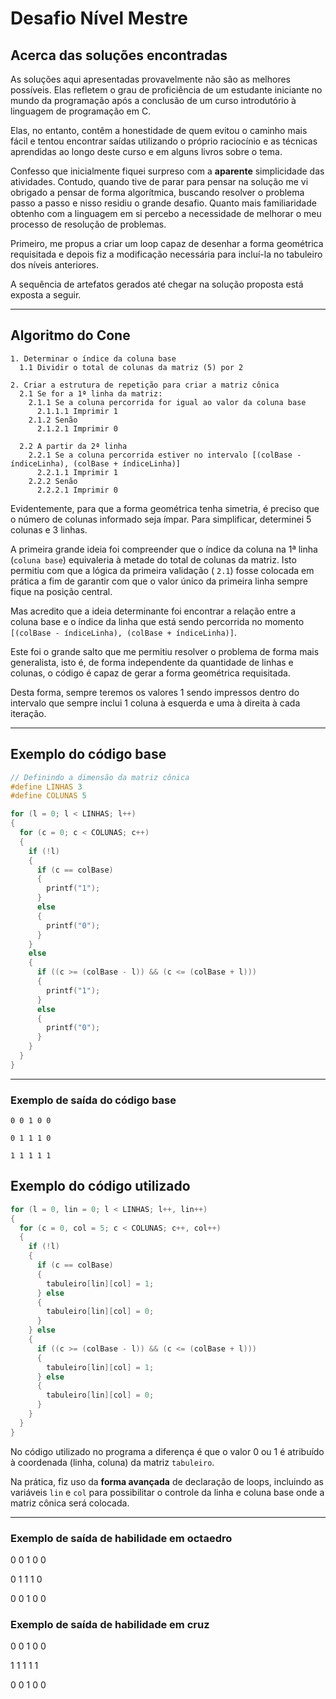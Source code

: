 # Desafio Nível Mestre

## Acerca das soluções encontradas

As soluções aqui apresentadas provavelmente não são as melhores possíveis. Elas refletem o grau de proficiência de um estudante iniciante no mundo da programação após a conclusão de um curso introdutório à linguagem de programação em C.

Elas, no entanto, contêm a honestidade de quem evitou o caminho mais fácil e tentou encontrar saídas utilizando o próprio raciocínio e as técnicas aprendidas ao longo deste curso e em alguns livros sobre o tema.

Confesso que inicialmente fiquei surpreso com a **aparente** simplicidade das atividades. Contudo, quando tive de parar para pensar na solução me vi obrigado a pensar de forma algorítmica, buscando resolver o problema passo a passo e nisso residiu o grande desafio. Quanto mais familiaridade obtenho com a linguagem em si percebo a necessidade de melhorar o meu processo de resolução de problemas.

Primeiro, me propus a criar um loop capaz de desenhar a forma geométrica requisitada e depois fiz a modificação necessária para incluí-la no tabuleiro dos níveis anteriores.

A sequência de artefatos gerados até chegar na solução proposta está exposta a seguir.

---

## Algoritmo do Cone

```Plain Text
1. Determinar o índice da coluna base
  1.1 Dividir o total de colunas da matriz (5) por 2

2. Criar a estrutura de repetição para criar a matriz cônica
  2.1 Se for a 1ª linha da matriz:
    2.1.1 Se a coluna percorrida for igual ao valor da coluna base
      2.1.1.1 Imprimir 1
    2.1.2 Senão
      2.1.2.1 Imprimir 0

  2.2 A partir da 2ª linha
    2.2.1 Se a coluna percorrida estiver no intervalo [(colBase - índiceLinha), (colBase + índiceLinha)]
      2.2.1.1 Imprimir 1
    2.2.2 Senão
      2.2.2.1 Imprimir 0
```

Evidentemente, para que a forma geométrica tenha simetria, é preciso que o número de colunas informado seja ímpar. Para simplificar, determinei 5 colunas e 3 linhas.

A primeira grande ideia foi compreender que o índice da coluna na 1ª linha (`coluna base`) equivaleria à metade do total de colunas da matriz. Isto permitiu com que a lógica da primeira validação ( `2.1`) fosse colocada em prática a fim de garantir com que o valor único da primeira linha sempre fique na posição central.

Mas acredito que a ideia determinante foi encontrar a relação entre a coluna base e o índice da linha que está sendo percorrida no momento `[(colBase - índiceLinha), (colBase + índiceLinha)]`.

Este foi o grande salto que me permitiu resolver o problema de forma mais generalista, isto é, de forma independente da quantidade de linhas e colunas, o código é capaz de gerar a forma geométrica requisitada.

Desta forma, sempre teremos os valores 1 sendo impressos dentro do intervalo que sempre inclui 1 coluna à esquerda e uma à direita à cada iteração.

---

## Exemplo do código base

```C
// Definindo a dimensão da matriz cônica
#define LINHAS 3
#define COLUNAS 5

for (l = 0; l < LINHAS; l++)
{
  for (c = 0; c < COLUNAS; c++)
  {
    if (!l)
    {
      if (c == colBase)
      {
        printf("1");
      }
      else
      {
        printf("0");
      }
    }
    else
    {
      if ((c >= (colBase - l)) && (c <= (colBase + l)))
      {
        printf("1");
      }
      else
      {
        printf("0");
      }
    }
  }
}
```

---

### Exemplo de saída do código base

```Plain Text
0 0 1 0 0

0 1 1 1 0

1 1 1 1 1
```

## Exemplo do código utilizado

```C
for (l = 0, lin = 0; l < LINHAS; l++, lin++)
{
  for (c = 0, col = 5; c < COLUNAS; c++, col++)
  {
    if (!l)
    {
      if (c == colBase)
      {
        tabuleiro[lin][col] = 1;
      } else
      {
        tabuleiro[lin][col] = 0;
      }                
    } else
    {
      if ((c >= (colBase - l)) && (c <= (colBase + l)))
      {
        tabuleiro[lin][col] = 1;
      } else
      {
        tabuleiro[lin][col] = 0;
      }                
    }            
  }
}
```

No código utilizado no programa a diferença é que o valor 0 ou 1 é atribuído à coordenada (linha, coluna) da matriz `tabuleiro`.

Na prática, fiz uso da **forma avançada** de declaração de loops, incluindo as variáveis `lin` e `col` para possibilitar o controle da linha e coluna base onde a matriz cônica será colocada.

---

### Exemplo de saída de habilidade em octaedro

0 0 1 0 0

0 1 1 1 0

0 0 1 0 0

### Exemplo de saída de habilidade em cruz

0 0 1 0 0

1 1 1 1 1

0 0 1 0 0

